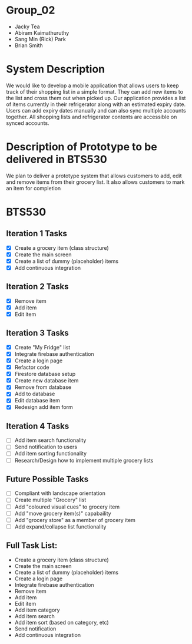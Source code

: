 ﻿# Group_02
- Jacky Tea
- Abiram Kaimathuruthy
- Sang Min (Rick) Park
- Brian Smith

# System Description
We would like to develop a mobile application that allows users to keep track of their shopping list in a simple format. They can add new items to the list and cross them out when picked up. Our application provides a list of items currently in their refrigerator along with an estimated expiry date. Users can add expiry dates manually and can also sync multiple accounts together. All shopping lists and refrigerator contents are accessible on synced accounts.

# Description of Prototype to be delivered in BTS530
We plan to deliver a prototype system that allows customers to add, edit and remove items from their grocery list. It also allows customers to mark an item for completion 

# BTS530

## Iteration 1 Tasks

- [x] Create a grocery item (class structure)
- [x] Create the main screen
- [x] Create a list of dummy (placeholder) items
- [x] Add continuous integration

## Iteration 2 Tasks

- [x] Remove item
- [x] Add item
- [x] Edit item

## Iteration 3 Tasks

- [x] Create "My Fridge" list
- [x] Integrate firebase authentication
- [x] Create a login page
- [x] Refactor code
- [x] Firestore database setup
- [x] Create new database item
- [x] Remove from database
- [x] Add to database
- [x] Edit database item
- [x] Redesign add item form

## Iteration 4 Tasks

- [ ] Add item search functionality
- [ ] Send notification to users
- [ ] Add item sorting functionality
- [ ] Research/Design how to implement multiple grocery lists

## Future Possible Tasks

- [ ] Compliant with landscape orientation
- [ ] Create multiple "Grocery" list
- [ ] Add "coloured visual cues" to grocery item
- [ ] Add "move grocery item(s)" capabaility
- [ ] Add "grocery store" as a member of grocery item
- [ ] Add expand/collapse list functionality

## Full Task List:
 - Create a grocery item (class structure)
 - Create the main screen
 - Create a list of dummy (placeholder) items
 - Create a login page
 - Integrate firebase authentication
 - Remove item
 - Add item
 - Edit item
 - Add item category
 - Add item search
 - Add item sort (based on category, etc)
 - Send notification
 - Add continuous integration
